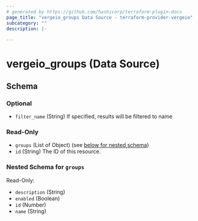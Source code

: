```yaml
---
# generated by https://github.com/hashicorp/terraform-plugin-docs
page_title: "vergeio_groups Data Source - terraform-provider-vergeio"
subcategory: ""
description: |-
  
---
```


# vergeio_groups (Data Source)





<!-- schema generated by tfplugindocs -->
## Schema

### Optional

- `filter_name` (String) If specified, results will be filtered to name

### Read-Only

- `groups` (List of Object) (see [below for nested schema](#nestedatt--groups))
- `id` (String) The ID of this resource.

<a id="nestedatt--groups"></a>
### Nested Schema for `groups`

Read-Only:

- `description` (String)
- `enabled` (Boolean)
- `id` (Number)
- `name` (String)
